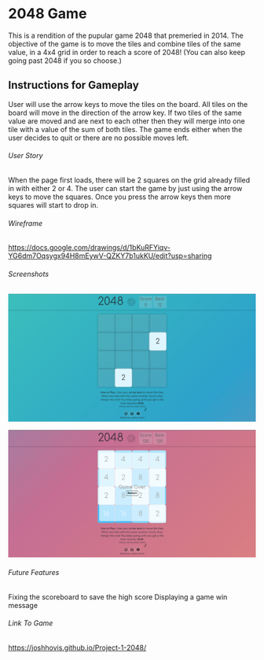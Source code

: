 # 2048 Game
This is a rendition of the pupular game 2048 that premeried in 2014. The objective of the game is to move the tiles and combine tiles of the same value, in a 4x4 grid in order to reach a score of 2048! (You can also keep going past 2048 if you so choose.)

## Instructions for Gameplay
User will use the arrow keys to move the tiles on the board. All tiles on the board will move in the direction of the arrow key. If two tiles of the same value are moved and are next to each other then they will merge into one tile with a value of the sum of both tiles. The game ends either when the user decides to quit or there are no possible moves left. 

###### User Story
When the page first loads, there will be 2 squares on the grid already filled in with either 2 or 4. The user can start the game by just using the arrow keys to move the squares. Once you press the arrow keys then more squares will start to drop in.

###### Wireframe
https://docs.google.com/drawings/d/1bKuRFYiqv-YG6dm7Oqsygx94H8mEywV-QZKY7b1ukKU/edit?usp=sharing

###### Screenshots
![image1](Images/image1.png)

![image2](Images/image2.png)

###### Future Features
Fixing the scoreboard to save the high score
Displaying a game win message

###### Link To Game
https://joshhovis.github.io/Project-1-2048/